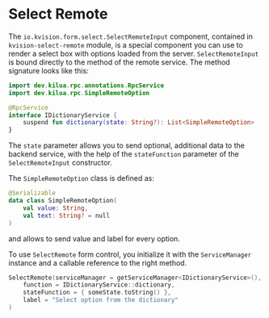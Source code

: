 # Select Remote

The `io.kvision.form.select.SelectRemoteInput` component, contained in `kvision-select-remote` module, is a special component you can use to render a select box with options loaded from the server.  `SelectRemoteInput` is bound directly to the method of the remote service. The method signature looks like this:

```kotlin
import dev.kilua.rpc.annotations.RpcService
import dev.kilua.rpc.SimpleRemoteOption

@RpcService
interface IDictionaryService {
    suspend fun dictionary(state: String?): List<SimpleRemoteOption>
}
```

The `state` parameter allows you to send optional, additional data to the backend service, with the help of the `stateFunction` parameter of the `SelectRemoteInput` constructor.

The `SimpleRemoteOption` class is defined as:

```kotlin
@Serializable
data class SimpleRemoteOption(
    val value: String,
    val text: String? = null
)
```

and allows to send value and label for every option.

To use `SelectRemote` form control, you initialize it with the `ServiceManager` instance and a callable reference to the right method.&#x20;

```kotlin
SelectRemote(serviceManager = getServiceManager<IDictionaryService>(), 
    function = IDictionaryService::dictionary,
    stateFunction = { someState.toString() },
    label = "Select option from the dictionary"
)
```
